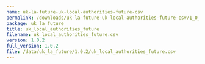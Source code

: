 ```yaml
---
name: uk-la-future-uk-local-authorities-future-csv
permalink: /downloads/uk-la-future-uk-local-authorities-future-csv/1_0_2
package: uk_la_future
title: uk_local_authorities_future
filename: uk_local_authorities_future.csv
version: 1.0.2
full_version: 1.0.2
file: /data/uk_la_future/1.0.2/uk_local_authorities_future.csv
---
```

